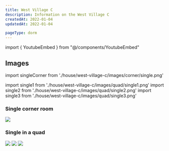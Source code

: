 ```yaml
---
title: West Village C
description: Information on the West Village C
createdAt: 2022-01-04
updatedAt: 2022-01-04

pageType: dorm
---
```


import { YoutubeEmbed } from "@/components/YoutubeEmbed"


## Images

import singleCorner from './house/west-village-c/images/corner/single.png'

import single1 from './house/west-village-c/images/quad/single1.png'
import single2 from './house/west-village-c/images/quad/single2.png'
import single3 from './house/west-village-c/images/quad/single3.png'


<Expandable title="Singles" icon="image" containsProse>

### Single corner room 

<div className="grid grid-cols-1 md:grid-cols-2 lg:grid-cols-2 gap-base">
  <Image src={singleCorner} height={1672} width={1248} quality={50} /> 
</div>

### Single in a quad

<div className="grid grid-cols-1 md:grid-cols-2 lg:grid-cols-2 gap-base">
  <Image src={single1} height={1586} width={892} quality={50} /> 
  <Image src={single2} height={1586} width={892} quality={50} /> 
  <Image src={single3} height={1586} width={892} quality={50} /> 
</div>

</Expandable>

<Expandable title="Videos" icon="video" variant="gray">
  <div className="grid grid-cols-1 gap-base">
    <YoutubeEmbed videoId="ePMKnp-OjvQ" />
  </div>
</Expandable>